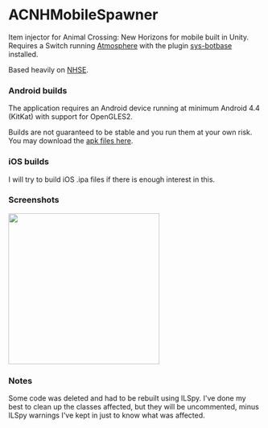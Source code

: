 # ACNHMobileSpawner

Item injector for Animal Crossing: New Horizons for mobile built in Unity. 
Requires a Switch running [Atmosphere](https://github.com/Atmosphere-NX/Atmosphere) with the plugin [sys-botbase](https://github.com/olliz0r/sys-botbase) installed.

Based heavily on [NHSE](https://github.com/kwsch/NHSE).

### Android builds

The application requires an Android device running at minimum Android 4.4 (KitKat) with support for OpenGLES2.

Builds are not guaranteed to be stable and you run them at your own risk. You may download the [apk files here](https://github.com/berichan/ACNHMobileSpawner/releases).

### iOS builds

I will try to build iOS .ipa files if there is enough interest in this.

### Screenshots

<img src = "https://user-images.githubusercontent.com/66521620/84556327-bcb53000-ad19-11ea-96c6-12dc65441efd.png" width = "300">

### Notes

Some code was deleted and had to be rebuilt using ILSpy. I've done my best to clean up the classes affected, but they will be uncommented, minus ILSpy warnings I've kept in just to know what was affected.
